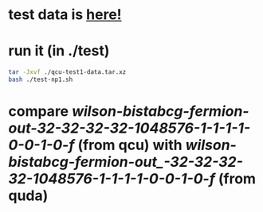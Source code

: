 # test data is [here!](https://wx.mail.qq.com/ftn/download?func=3&key=cd995b39071e7569ffea1b3931613933f2436e043361393317494d4d0a0308030351185d5757001e0402055a1e050e0a024b075b52545f035055020c06562c334305401447044a47034b51584700174753141b414975885d4ecba36793032d2232362941d56d5fdc195f3539336139333266&code=2f593a93&k=cd995b39071e7569ffea1b3931613933f2436e043361393317494d4d0a0308030351185d5757001e0402055a1e050e0a024b075b52545f035055020c06562c334305401447044a47034b51584700174753141b414975885d4ecba36793032d2232362941d56d5fdc195f3539336139333266&fweb=1&cl=1#/)

# run it (in ./test)

```bash
tar -Jxvf ./qcu-test1-data.tar.xz
bash ./test-np1.sh
```

# compare **wilson-bistabcg-fermion-out*-32-32-32-32-1048576-1-1-1-1-0-0-1-0-f* (from qcu) with *wilson-bistabcg-fermion-out_-32-32-32-32-1048576-1-1-1-1-0-0-1-0-f* (from quda)
